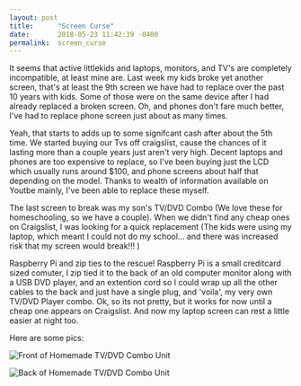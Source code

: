 ```yaml
---
layout: post
title:      "Screen Curse"
date:       2018-05-23 11:42:39 -0400
permalink:  screen_curse
---
```



It seems that active littlekids and laptops, monitors, and TV's are completely incompatible, at least mine are. Last week my kids broke yet another screen, that's at least the 9th screen we have had to replace over the past 10 years with kids. Some of those were on the same device after I had already replaced a broken screen. Oh, and phones don't fare much better, I've had to replace phone screen just about as many times.

Yeah, that starts to adds up to some signifcant cash after about the 5th time. We started buying our Tvs off craigslist, cause the chances of it lasting more than a couple years just aren't very high. Decent laptops and phones are too expensive to replace, so I've been buying just the LCD which usually runs around $100, and phone screens about half that depending on the model. Thanks to wealth of information available on Youtbe mainly, I've been able to replace these myself.

The last screen to break was my son's TV/DVD Combo (We love these for homeschooling, so we have a couple). When we didn't find any cheap ones on Craigslist, I was looking for a quick replacement (The kids were using my laptop, which meant I could not do my school... and there was increased risk that my screen would break!!! )

Raspberry Pi and zip ties to the rescue! Raspberry Pi is a small creditcard sized comuter, I zip tied it to the back of an old computer monitor along with a USB DVD player, and an extention cord so I could wrap up all the other cables to the back and just have a single plug, and 'voila', my very own TV/DVD Player combo. Ok, so its not pretty, but it works for now until a cheap one appears on Craigslist. And now my laptop screen can rest a little easier at night too.

Here are some pics:

![Front of Homemade TV/DVD Combo Unit](http://dapawn.github.io/img/TV_DVD_Combo_Front.jpg)

![Back of Homemade TV/DVD Combo Unit](http://dapawn.github.io/img/TV_DVD_Combo_Back.jpg)
